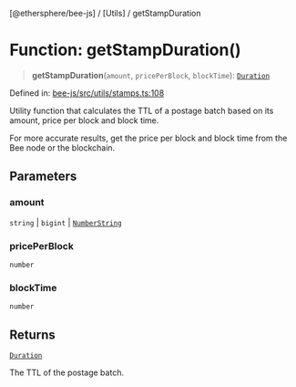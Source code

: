 [@ethersphere/bee-js] / [Utils] / getStampDuration

# Function: getStampDuration()

> **getStampDuration**(`amount`, `pricePerBlock`, `blockTime`): [`Duration`](../../classes/Duration.md)

Defined in: [bee-js/src/utils/stamps.ts:108](https://github.com/ethersphere/bee-js/blob/3abbe2b1b264d6b586511a56e93badb2236bd09d/src/utils/stamps.ts#L108)

Utility function that calculates the TTL of a postage batch based on its amount, price per block and block time.

For more accurate results, get the price per block and block time from the Bee node or the blockchain.

## Parameters

### amount

`string` | `bigint` | [`NumberString`](../../type-aliases/NumberString.md)

### pricePerBlock

`number`

### blockTime

`number`

## Returns

[`Duration`](../../classes/Duration.md)

The TTL of the postage batch.
